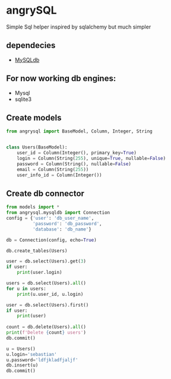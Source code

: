 # angrySQL
 Simple Sql helper inspired by sqlalchemy but much simpler

## dependecies
* [MySQLdb](https://github.com/PyMySQL/mysqlclient-python) 
 
## For now working db engines:
* Mysql
* sqlite3

##  Create models
```python
from angrysql import BaseModel, Column, Integer, String


class Users(BaseModel):
    user_id = Column(Integer(), primary_key=True)
    login = Column(String(255), unique=True, nullable=False)
    password = Column(String(), nullable=False)
    email = Column(String(255))
    user_info_id = Column(Integer())

```
## Create db connector
```python
from models import *
from angrysql.mysqldb import Connection
config = {'user': 'db_user_name',
          'password': 'db_password',
          'database': 'db_name'}

db = Connection(config, echo=True)

db.create_tables(Users)

user = db.select(Users).get(3)
if user:
    print(user.login)

users = db.select(Users).all()
for u in users:
    print(u.user_id, u.login)

user = db.select(Users).first()
if user:
    print(user)
    
count = db.delete(Users).all()
print(f'Delete {count} users')
db.commit()

u = Users()
u.login='sebastian'
u.password='ldfjkladfjaljf'
db.insert(u)
db.commit()

```
